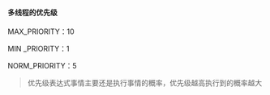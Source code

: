 #### 多线程的优先级



MAX_PRIORITY：10

MIN _PRIORITY：1

NORM_PRIORITY：5

> 优先级表达式事情主要还是执行事情的概率，优先级越高执行到的概率越大